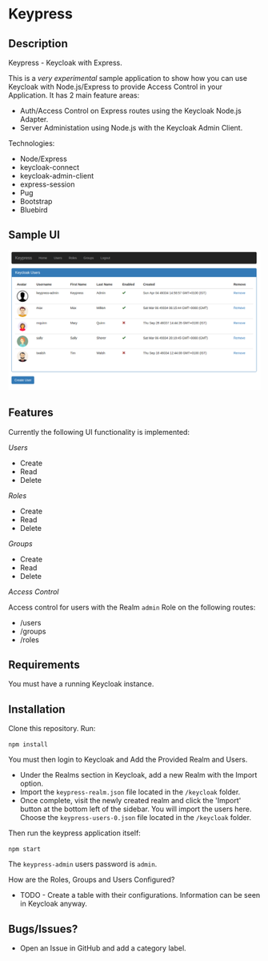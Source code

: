 # Keypress

## Description

Keypress - Keycloak with Express.

This is a *very experimental* sample application to show how you can use Keycloak with Node.js/Express to provide Access Control in your Application. It has 2 main feature areas:

* Auth/Access Control on Express routes using the Keycloak Node.js Adapter.
* Server Administation using Node.js with the Keycloak Admin Client.

Technologies:
* Node/Express
* keycloak-connect
* keycloak-admin-client
* express-session
* Pug
* Bootstrap
* Bluebird

## Sample UI

![alt text](images/keypress-users.png)

## Features
Currently the following UI functionality is implemented:

*Users*
* Create
* Read
* Delete

*Roles*
* Create
* Read
* Delete

*Groups*
* Create
* Read
* Delete

*Access Control*

Access control for users with the Realm `admin` Role on the following routes:
* /users
* /groups
* /roles

## Requirements

You must have a running Keycloak instance.

## Installation

Clone this repository. Run:

`npm install`

You must then login to Keycloak and Add the Provided Realm and Users.

* Under the Realms section in Keycloak, add a new Realm with the Import option.
* Import the `keypress-realm.json` file located in the `/keycloak` folder.
* Once complete, visit the newly created realm and click the 'Import' button at the bottom left of the sidebar. You will import the users here. Choose the `keypress-users-0.json` file located in the `/keycloak` folder.

Then run the keypress application itself:

`npm start`

The `keypress-admin` users password is `admin`.

How are the Roles, Groups and Users Configured?
* TODO - Create a table with their configurations. Information can be seen in Keycloak anyway.

## Bugs/Issues?
* Open an Issue in GitHub and add a category label.

